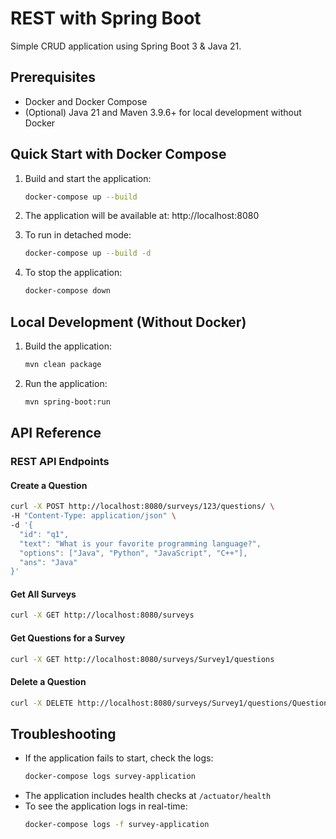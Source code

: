 # REST with Spring Boot

Simple CRUD application using Spring Boot 3 & Java 21.

## Prerequisites

- Docker and Docker Compose
- (Optional) Java 21 and Maven 3.9.6+ for local development without Docker

## Quick Start with Docker Compose

1. Build and start the application:
   ```bash
   docker-compose up --build
   ```

2. The application will be available at: http://localhost:8080

3. To run in detached mode:
   ```bash
   docker-compose up --build -d
   ```

4. To stop the application:
   ```bash
   docker-compose down
   ```

## Local Development (Without Docker)

1. Build the application:
   ```bash
   mvn clean package
   ```

2. Run the application:
   ```bash
   mvn spring-boot:run
   ```

## API Reference

### REST API Endpoints

#### Create a Question
```bash
curl -X POST http://localhost:8080/surveys/123/questions/ \
-H "Content-Type: application/json" \
-d '{
  "id": "q1",
  "text": "What is your favorite programming language?",
  "options": ["Java", "Python", "JavaScript", "C++"],
  "ans": "Java"
}'
```

#### Get All Surveys
```bash
curl -X GET http://localhost:8080/surveys
```

#### Get Questions for a Survey
```bash
curl -X GET http://localhost:8080/surveys/Survey1/questions
```

#### Delete a Question
```bash
curl -X DELETE http://localhost:8080/surveys/Survey1/questions/Question1
```

## Troubleshooting

- If the application fails to start, check the logs:
  ```bash
  docker-compose logs survey-application
  ```
- The application includes health checks at `/actuator/health`
- To see the application logs in real-time:
  ```bash
  docker-compose logs -f survey-application
  ```